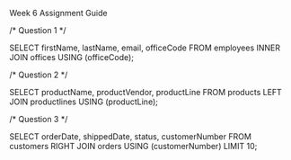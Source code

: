 Week 6 Assignment Guide

/* Question 1 */

SELECT 
    firstName, lastName, email, officeCode
FROM
    employees
        INNER JOIN
    offices USING (officeCode);

/* Question 2 */

SELECT 
    productName, productVendor, productLine
FROM
    products
        LEFT JOIN
    productlines USING (productLine);

/* Question 3 */

SELECT 
    orderDate, shippedDate, status, customerNumber
FROM
    customers
        RIGHT JOIN
    orders USING (customerNumber)
LIMIT 10;
